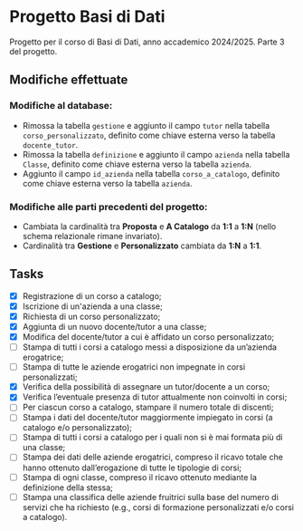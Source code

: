 # Progetto Basi di Dati

Progetto per il corso di Basi di Dati, anno accademico 2024/2025.
Parte 3 del progetto.

## Modifiche effettuate
### Modifiche al database:
- Rimossa la tabella `gestione` e aggiunto il campo `tutor` nella tabella `corso_personalizzato`, definito come chiave esterna verso la tabella `docente_tutor`.
- Rimossa la tabella `definizione` e aggiunto il campo `azienda` nella tabella `Classe`, definito come chiave esterna verso la tabella `azienda`.
- Aggiunto il campo `id_azienda` nella tabella `corso_a_catalogo`, definito come chiave esterna verso la tabella `azienda`.

### Modifiche alle parti precedenti del progetto:
- Cambiata la cardinalità tra **Proposta** e **A Catalogo** da **1:1** a **1:N** (nello schema relazionale rimane invariato).
- Cardinalità tra **Gestione** e **Personalizzato** cambiata da **1:N** a **1:1**.

## Tasks
- [x] Registrazione di un corso a catalogo;
- [x] Iscrizione di un'azienda a una classe;
- [x] Richiesta di un corso personalizzato;
- [x] Aggiunta di un nuovo docente/tutor a una classe;
- [x] Modifica del docente/tutor a cui è affidato un corso personalizzato;
- [ ] Stampa di tutti i corsi a catalogo messi a disposizione da un’azienda erogatrice;
- [ ] Stampa di tutte le aziende erogatrici non impegnate in corsi personalizzati;
- [x] Verifica della possibilità di assegnare un tutor/docente a un corso;
- [x] Verifica l’eventuale presenza di tutor attualmente non coinvolti in corsi;
- [ ] Per ciascun corso a catalogo, stampare il numero totale di discenti;
- [ ] Stampa i dati del docente/tutor maggiormente impiegato in corsi (a catalogo e/o personalizzato);
- [ ] Stampa di tutti i corsi a catalogo per i quali non si è mai formata più di una classe;
- [ ] Stampa dei dati delle aziende erogatrici, compreso il ricavo totale che hanno ottenuto dall’erogazione di tutte le tipologie di corsi;
- [ ] Stampa di ogni classe, compreso il ricavo ottenuto mediante la definizione della stessa;
- [ ] Stampa una classifica delle aziende fruitrici sulla base del numero di servizi che ha richiesto (e.g., corsi di formazione personalizzati e/o corsi a catalogo).